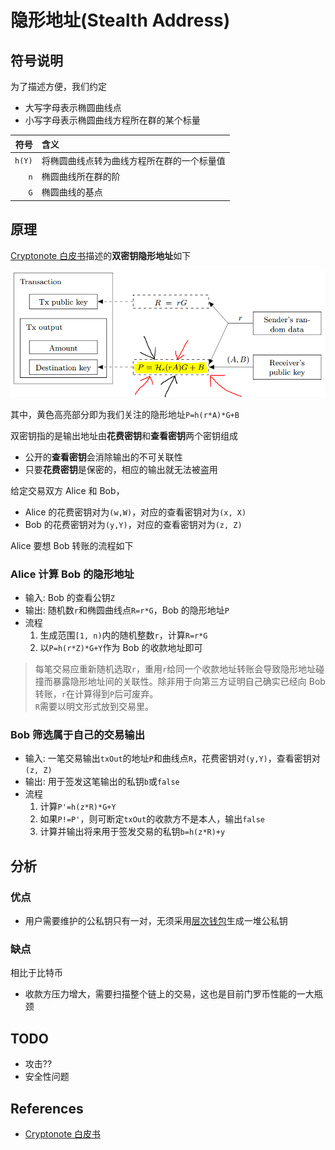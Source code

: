 ---
---

# 隐形地址(Stealth Address)

## 符号说明

为了描述方便，我们约定

- 大写字母表示椭圆曲线点
- 小写字母表示椭圆曲线方程所在群的某个标量

|   符号 | 含义                                       |
| -----: | :----------------------------------------- |
| `h(Y)` | 将椭圆曲线点转为曲线方程所在群的一个标量值 |
|    `n` | 椭圆曲线所在群的阶                         |
|    `G` | 椭圆曲线的基点                             |

## 原理

[Cryptonote 白皮书](https://cryptonote.org/whitepaper.pdf)描述的**双密钥隐形地址**如下

![Cryptonote描述的双密钥隐形地址](./images/stealth-address-cryptonote.png)

其中，黄色高亮部分即为我们关注的隐形地址`P=h(r*A)*G+B`

双密钥指的是输出地址由**花费密钥**和**查看密钥**两个密钥组成

- 公开的**查看密钥**会消除输出的不可关联性
- 只要**花费密钥**是保密的，相应的输出就无法被盗用

给定交易双方 Alice 和 Bob，

- Alice 的花费密钥对为`(w,W)`，对应的查看密钥对为`(x, X)`
- Bob 的花费密钥对为`(y,Y)`，对应的查看密钥对为`(z, Z)`

Alice 要想 Bob 转账的流程如下

### Alice 计算 Bob 的隐形地址

- 输入: Bob 的查看公钥`Z`
- 输出: 随机数`r`和椭圆曲线点`R=r*G`，Bob 的隐形地址`P`
- 流程
  1. 生成范围`[1, n)`内的随机整数`r`，计算`R=r*G`
  2. 以`P=h(r*Z)*G+Y`作为 Bob 的收款地址即可

> 每笔交易应重新随机选取`r`，重用`r`给同一个收款地址转账会导致隐形地址碰撞而暴露隐形地址间的关联性。除非用于向第三方证明自己确实已经向 Bob 转账，`r`在计算得到`P`后可废弃。  
> `R`需要以明文形式放到交易里。

### Bob 筛选属于自己的交易输出

- 输入: 一笔交易输出`txOut`的地址`P`和曲线点`R`，花费密钥对`(y,Y)`，查看密钥对`(z, Z)`
- 输出: 用于签发这笔输出的私钥`b`或`false`
- 流程
  1. 计算`P'=h(z*R)*G+Y`
  2. 如果`P!=P'`，则可断定`txOut`的收款方不是本人，输出`false`
  3. 计算并输出将来用于签发交易的私钥`b=h(z*R)+y`

## 分析

### 优点

- 用户需要维护的公私钥只有一对，无须采用[层次钱包](https://github.com/bitcoin/bips/blob/master/bip-0032.mediawiki)生成一堆公私钥

### 缺点

相比于比特币

- 收款方压力增大，需要扫描整个链上的交易，这也是目前门罗币性能的一大瓶颈

## TODO

- 攻击??
- 安全性问题

## References

- [Cryptonote 白皮书](https://cryptonote.org/whitepaper.pdf)
